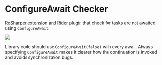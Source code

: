 ConfigureAwait Checker
======================

[ReSharper extension](https://resharper-plugins.jetbrains.com/packages/ConfigureAwaitChecker.v9/) and [Rider plugin](https://plugins.jetbrains.com/plugin/10948-configureawait-checker) that check for tasks are not awaited using `ConfigureAwait`.

![](https://i.imgur.com/UbEjrNf.png)

Library code should use `ConfigureAwait(false)` with every await. Always specifying `ConfigureAwait` makes it clearer how the continuation is invoked and avoids synchronization bugs.
